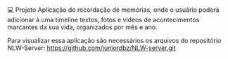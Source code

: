 💻 Projeto Aplicação de recordação de memórias, onde o usuário poderá adicionar à uma timeline textos, fotos e vídeos de acontecimentos marcantes da sua vida, organizados por mês e ano.

Para visualizar essa aplicação são necessários os arquivos do repositório NLW-Server: https://github.com/juniordbz/NLW-server.git

